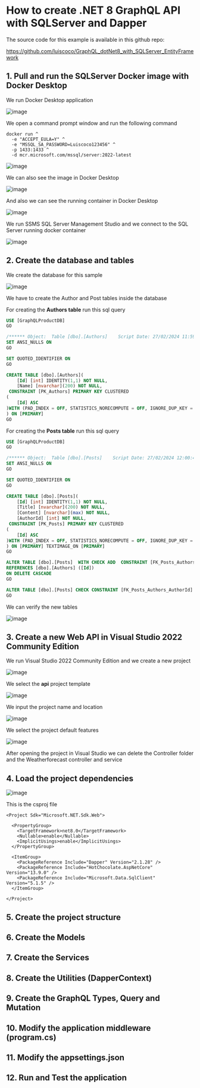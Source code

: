 # How to create .NET 8 GraphQL API with SQLServer and Dapper

The source code for this example is available in this github repo: 

https://github.com/luiscoco/GraphQL_dotNet8_with_SQLServer_EntityFramework

## 1. Pull and run the SQLServer Docker image with Docker Desktop

We run Docker Desktop application

![image](https://github.com/luiscoco/Identity_dotNET8_Authentication/assets/32194879/be7cb784-9f18-4f5f-a557-cfcc47cc3d6f)

We open a command prompt window and run the following command

```
docker run ^
  -e "ACCEPT_EULA=Y" ^
  -e "MSSQL_SA_PASSWORD=Luiscoco123456" ^
  -p 1433:1433 ^
  -d mcr.microsoft.com/mssql/server:2022-latest
```

![image](https://github.com/luiscoco/Identity_dotNET8_Authentication/assets/32194879/5661f705-44eb-4537-855e-ed04279d002e)

We can also see the image in Docker Desktop

![image](https://github.com/luiscoco/Identity_dotNET8_Authentication/assets/32194879/399896b3-0c2b-4ec0-acfc-b83f10691e5d)

And also we can see the running container in Docker Desktop

![image](https://github.com/luiscoco/Identity_dotNET8_Authentication/assets/32194879/9a1b0c37-5bc0-4129-987c-60f77db91448)

We run SSMS SQL Server Management Studio and we connect to the SQL Server running docker container

![image](https://github.com/luiscoco/GraphQL_dotNet8_with_SQLServer_EntityFramework/assets/32194879/5381d14a-1019-421e-903e-cf37ccb0300d)

## 2. Create the database and tables

We create the database for this sample

![image](https://github.com/luiscoco/GraphQL_dotNet8_with_SQLServer_EntityFramework/assets/32194879/4c0600ef-077d-49eb-a970-c733ac663e24)

We have to create the Author and Post tables inside the database

For creating the **Authors table** run this sql query

```sql
USE [GraphQLProductDB]
GO

/****** Object:  Table [dbo].[Authors]    Script Date: 27/02/2024 11:59:34 ******/
SET ANSI_NULLS ON
GO

SET QUOTED_IDENTIFIER ON
GO

CREATE TABLE [dbo].[Authors](
	[Id] [int] IDENTITY(1,1) NOT NULL,
	[Name] [nvarchar](200) NOT NULL,
 CONSTRAINT [PK_Authors] PRIMARY KEY CLUSTERED 
(
	[Id] ASC
)WITH (PAD_INDEX = OFF, STATISTICS_NORECOMPUTE = OFF, IGNORE_DUP_KEY = OFF, ALLOW_ROW_LOCKS = ON, ALLOW_PAGE_LOCKS = ON, OPTIMIZE_FOR_SEQUENTIAL_KEY = OFF) ON [PRIMARY]
) ON [PRIMARY]
GO
```

For creating the **Posts table** run this sql query

```sql
USE [GraphQLProductDB]
GO

/****** Object:  Table [dbo].[Posts]    Script Date: 27/02/2024 12:00:44 ******/
SET ANSI_NULLS ON
GO

SET QUOTED_IDENTIFIER ON
GO

CREATE TABLE [dbo].[Posts](
	[Id] [int] IDENTITY(1,1) NOT NULL,
	[Title] [nvarchar](200) NOT NULL,
	[Content] [nvarchar](max) NOT NULL,
	[AuthorId] [int] NOT NULL,
 CONSTRAINT [PK_Posts] PRIMARY KEY CLUSTERED 
(
	[Id] ASC
)WITH (PAD_INDEX = OFF, STATISTICS_NORECOMPUTE = OFF, IGNORE_DUP_KEY = OFF, ALLOW_ROW_LOCKS = ON, ALLOW_PAGE_LOCKS = ON, OPTIMIZE_FOR_SEQUENTIAL_KEY = OFF) ON [PRIMARY]
) ON [PRIMARY] TEXTIMAGE_ON [PRIMARY]
GO

ALTER TABLE [dbo].[Posts]  WITH CHECK ADD  CONSTRAINT [FK_Posts_Authors_AuthorId] FOREIGN KEY([AuthorId])
REFERENCES [dbo].[Authors] ([Id])
ON DELETE CASCADE
GO

ALTER TABLE [dbo].[Posts] CHECK CONSTRAINT [FK_Posts_Authors_AuthorId]
GO
```

We can verify the new tables 

![image](https://github.com/luiscoco/GraphQL_dotNet8_with_SQLServer_Dapper/assets/32194879/7484ad4a-5f81-415f-ba4f-321a5c7726ef)

## 3. Create a new Web API in Visual Studio 2022 Community Edition
  
We run Visual Studio 2022 Community Edition and we create a new project

![image](https://github.com/luiscoco/GraphQL_dotNet8_with_SQLServer_EntityFramework/assets/32194879/346b3777-7f19-439c-bb06-a24ad1503729)

We select the **api** project template

![image](https://github.com/luiscoco/GraphQL_dotNet8_with_SQLServer_EntityFramework/assets/32194879/79fa8f9e-b440-4b3f-bd26-78469730622f)

We input the project name and location 

![image](https://github.com/luiscoco/GraphQL_dotNet8_with_SQLServer_EntityFramework/assets/32194879/95ec4d51-f35e-4e56-9833-d9d042320df5)

We select the project default features

![image](https://github.com/luiscoco/GraphQL_dotNet8_with_SQLServer_EntityFramework/assets/32194879/8fc0435d-c623-44d9-9173-ec2bd1cdf77b)

After opening the project in Visual Studio we can delete the Controller folder and the Weatherforecast controller and service

## 4. Load the project dependencies

![image](https://github.com/luiscoco/GraphQL_dotNet8_with_SQLServer_Dapper/assets/32194879/b33ff3bb-e6bd-43d4-be0c-e43690e02e4f)

This is the csproj file

```
<Project Sdk="Microsoft.NET.Sdk.Web">

  <PropertyGroup>
    <TargetFramework>net8.0</TargetFramework>
    <Nullable>enable</Nullable>
    <ImplicitUsings>enable</ImplicitUsings>
  </PropertyGroup>

  <ItemGroup>
    <PackageReference Include="Dapper" Version="2.1.28" />
    <PackageReference Include="HotChocolate.AspNetCore" Version="13.9.0" />
    <PackageReference Include="Microsoft.Data.SqlClient" Version="5.1.5" />
  </ItemGroup>

</Project>
```

## 5. Create the project structure


## 6. Create the Models


## 7. Create the Services


## 8. Create the Utilities (DapperContext)

## 9. Create the GraphQL Types, Query and Mutation

## 10. Modify the application middleware (program.cs)

## 11. Modify the appsettings.json


## 12. Run and Test the application 
